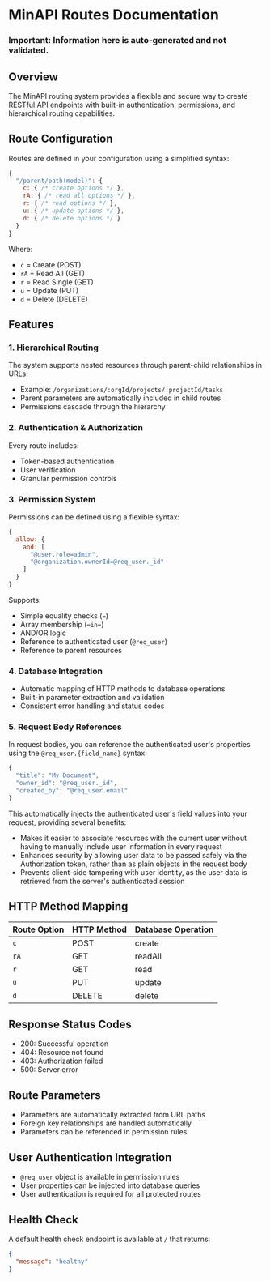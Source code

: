 # MinAPI Routes Documentation

### Important: Information here is auto-generated and not validated.

## Overview
The MinAPI routing system provides a flexible and secure way to create RESTful API endpoints with built-in authentication, permissions, and hierarchical routing capabilities.

## Route Configuration
Routes are defined in your configuration using a simplified syntax:

```js
{
  "/parent/path(model)": {
    c: { /* create options */ },
    rA: { /* read all options */ },
    r: { /* read options */ },
    u: { /* update options */ },
    d: { /* delete options */ }
  }
}
```

Where:
- `c` = Create (POST)
- `rA` = Read All (GET)
- `r` = Read Single (GET)
- `u` = Update (PUT)
- `d` = Delete (DELETE)

## Features

### 1. Hierarchical Routing
The system supports nested resources through parent-child relationships in URLs:
- Example: `/organizations/:orgId/projects/:projectId/tasks`
- Parent parameters are automatically included in child routes
- Permissions cascade through the hierarchy

### 2. Authentication & Authorization
Every route includes:
- Token-based authentication
- User verification
- Granular permission controls

### 3. Permission System
Permissions can be defined using a flexible syntax:

```js
{
  allow: {
    and: [
      "@user.role=admin",
      "@organization.ownerId=@req_user._id"
    ]
  }
}
```

Supports:
- Simple equality checks (`=`)
- Array membership (`=in=`)
- AND/OR logic
- Reference to authenticated user (`@req_user`)
- Reference to parent resources

### 4. Database Integration
- Automatic mapping of HTTP methods to database operations
- Built-in parameter extraction and validation
- Consistent error handling and status codes

### 5. Request Body References
In request bodies, you can reference the authenticated user's properties using the `@req_user.{field_name}` syntax:

```js
{
  "title": "My Document",
  "owner_id": "@req_user._id",
  "created_by": "@req_user.email"
}
```

This automatically injects the authenticated user's field values into your request, providing several benefits:
- Makes it easier to associate resources with the current user without having to manually include user information in every request
- Enhances security by allowing user data to be passed safely via the Authorization token, rather than as plain objects in the request body
- Prevents client-side tampering with user identity, as the user data is retrieved from the server's authenticated session

## HTTP Method Mapping

| Route Option | HTTP Method | Database Operation |
|--------------|-------------|-------------------|
| `c`          | POST        | create           |
| `rA`         | GET         | readAll          |
| `r`          | GET         | read             |
| `u`          | PUT         | update           |
| `d`          | DELETE      | delete           |

## Response Status Codes

- 200: Successful operation
- 404: Resource not found
- 403: Authorization failed
- 500: Server error

## Route Parameters
- Parameters are automatically extracted from URL paths
- Foreign key relationships are handled automatically
- Parameters can be referenced in permission rules

## User Authentication Integration
- `@req_user` object is available in permission rules
- User properties can be injected into database queries
- User authentication is required for all protected routes

## Health Check
A default health check endpoint is available at `/` that returns:
```json
{
  "message": "healthy"
} 